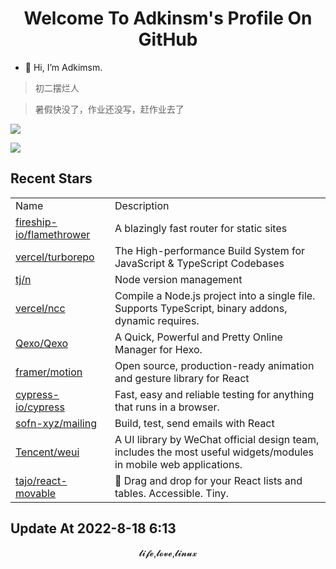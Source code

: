 <h1 align="center">Welcome To Adkinsm's Profile On GitHub</h1>

- 👋 Hi, I’m Adkimsm.

> 初二摆烂人

> 暑假快没了，作业还没写，赶作业去了

![](https://github-readme-stats.vercel.app/api?username=adkimsm&show_icons=true&count_private=true&hide=prs&theme=default_repocard)

![](https://github-readme-stats.vercel.app/api/top-langs/?username=adkimsm&layout=compact)

## Recent Stars

<table>
  <tr>
    <td>Name</td>
    <td>Description</td>
  </tr>
  
  <tr>
    <td><a href=https://github.com/fireship-io/flamethrower>fireship-io/flamethrower</a></td>
    <td>A blazingly fast router for static sites</td>
  </tr>
  <tr>
    <td><a href=https://github.com/vercel/turborepo>vercel/turborepo</a></td>
    <td>The High-performance Build System for JavaScript & TypeScript Codebases</td>
  </tr>
  <tr>
    <td><a href=https://github.com/tj/n>tj/n</a></td>
    <td>Node version management</td>
  </tr>
  <tr>
    <td><a href=https://github.com/vercel/ncc>vercel/ncc</a></td>
    <td>Compile a Node.js project into a single file. Supports TypeScript, binary addons, dynamic requires.</td>
  </tr>
  <tr>
    <td><a href=https://github.com/Qexo/Qexo>Qexo/Qexo</a></td>
    <td>A Quick, Powerful and Pretty Online Manager for Hexo. </td>
  </tr>
  <tr>
    <td><a href=https://github.com/framer/motion>framer/motion</a></td>
    <td>Open source, production-ready animation and gesture library for React</td>
  </tr>
  <tr>
    <td><a href=https://github.com/cypress-io/cypress>cypress-io/cypress</a></td>
    <td>Fast, easy and reliable testing for anything that runs in a browser.</td>
  </tr>
  <tr>
    <td><a href=https://github.com/sofn-xyz/mailing>sofn-xyz/mailing</a></td>
    <td>Build, test, send emails with React</td>
  </tr>
  <tr>
    <td><a href=https://github.com/Tencent/weui>Tencent/weui</a></td>
    <td>A UI library by WeChat official design team, includes the most useful widgets/modules in mobile web applications.</td>
  </tr>
  <tr>
    <td><a href=https://github.com/tajo/react-movable>tajo/react-movable</a></td>
    <td>🔀 Drag and drop for your React lists and tables. Accessible. Tiny.</td>
  </tr>
</table>

Update At 2022-8-18    6:13
---
<p align="center">𝓵𝓲𝓯𝓮,𝓵𝓸𝓿𝓮,𝓵𝓲𝓷𝓾𝔁</p>
